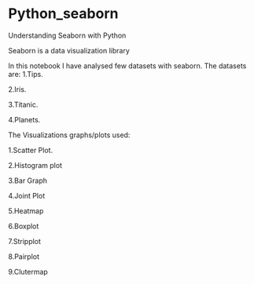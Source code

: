 # Python_seaborn
Understanding Seaborn with Python

Seaborn is a data visualization library 

In this notebook I have analysed few datasets with seaborn.
The datasets are:
1.Tips.

2.Iris.

3.Titanic.

4.Planets.

The Visualizations graphs/plots used:

1.Scatter Plot.

2.Histogram plot

3.Bar Graph

4.Joint Plot

5.Heatmap

6.Boxplot

7.Stripplot

8.Pairplot

9.Clutermap
